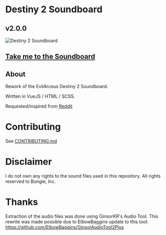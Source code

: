 # Destiny 2 Soundboard

## v2.0.0

![Destiny 2 Soundboard](https://media2.giphy.com/media/VBVWEKJMXUl20/giphy.gif "Destiny 2 Soundboard")

## [Take me to the Soundboard](https://madmikeyb.github.io/Destiny2-Soundboard/)


## About

Rework of the EvilArceus Destiny 2 Soundboard. 

Written in VueJS / HTML / SCSS.

Requested/inspired from [Reddit](https://www.reddit.com/r/DestinyTheGame/comments/b4zu3j/i_made_a_drifter_soundboard/ejapjg1/)

# Contributing

See [CONTRIBUTING.md](https://github.com/MadMikeyB/Destiny2-Soundboard/blob/master/CONTRIBUTING.md)

# Disclaimer

I do not own any rights to the sound files used in this repository. All rights reserved to Bungie, Inc.

# Thanks

Extraction of the audio files was done using GinsorKR's Audio Tool. This rewrite was made possible due to ElbowBaggins update to this tool: https://github.com/ElbowBaggins/GinsorAudioTool2Plus

